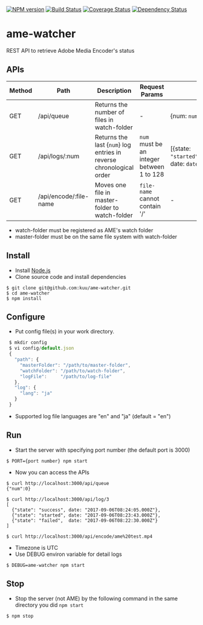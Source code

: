 [![NPM version](https://badge.fury.io/js/ame-watcher.png)](https://badge.fury.io/js/ame-watcher)
[![Build Status](https://travis-ci.org/kuu/ame-watcher.svg?branch=master)](https://travis-ci.org/kuu/ame-watcher)
[![Coverage Status](https://coveralls.io/repos/github/kuu/ame-watcher/badge.svg?branch=master)](https://coveralls.io/github/kuu/ame-watcher?branch=master)
[![Dependency Status](https://gemnasium.com/kuu/ame-watcher.png)](https://gemnasium.com/kuu/ame-watcher)

# ame-watcher
REST API to retrieve Adobe Media Encoder's status

## APIs
| Method | Path                   | Description   | Request Params | Response JSON Format  |
| ------ | ---------------------- | ------------- | ------------- | ------------- |
| GET    | /api/queue             | Returns the number of files in watch-folder | - |  {num: `number of files`} |
| GET    | /api/logs/:num          | Returns the last {`num`} log entries in reverse chronological order | `num` must be an integer between 1 to 128 | [{state: `"started"/"stopped"/"paused"/"resumed"/"success"/"failed"`, date: `datetime of the log entry`}] |
| GET    | /api/encode/:file-name | Moves one file in master-folder to watch-folder | `file-name` cannot contain '/' | - |
* watch-folder must be registered as AME's watch folder
* master-folder must be on the same file system with watch-folder

## Install
* Install [Node.js](https://nodejs.org/)
* Clone source code and install dependencies

```
$ git clone git@github.com:kuu/ame-watcher.git
$ cd ame-watcher
$ npm install
```

## Configure
* Put config file(s) in your work directory.

```js
 $ mkdir config
 $ vi config/default.json
 {
   "path": {
     "masterFolder": "/path/to/master-folder",
     "watchFolder": "/path/to/watch-folder",
     "logFile":     "/path/to/log-file"
   },
   "log": {
     "lang": "ja"
   }
 }
```
* Supported log file languages are "en" and "ja" (default = "en")

## Run
* Start the server with specifying port number (the default port is 3000)

```
$ PORT={port number} npm start
```

* Now you can access the APIs

```
$ curl http://localhost:3000/api/queue
{"num":0}

$ curl http://localhost:3000/api/log/3
[
  {"state": "success", date: "2017-09-06T08:24:05.000Z"},
  {"state": "started", date: "2017-09-06T08:23:43.000Z"},
  {"state": "failed",  date: "2017-09-06T08:22:30.000Z"}
]

$ curl http://localhost:3000/api/encode/ame%20test.mp4

```
* Timezone is UTC
* Use DEBUG environ variable for detail logs
```
$ DEBUG=ame-watcher npm start
```

## Stop
* Stop the server (not AME) by the following command in the same directory you did `npm start`

```
$ npm stop
```
